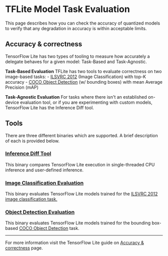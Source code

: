 # TFLite Model Task Evaluation

This page describes how you can check the accuracy of quantized models to verify
that any degradation in accuracy is within acceptable limits.

## Accuracy & correctness

TensorFlow Lite has two types of tooling to measure how accurately a delegate
behaves for a given model: Task-Based and Task-Agnostic.

**Task-Based Evaluation** TFLite has two tools to evaluate correctness on two
image-based tasks: - [ILSVRC 2012](http://image-net.org/challenges/LSVRC/2012/)
(Image Classification) with top-K accuracy -
[COCO Object Detection](https://cocodataset.org/#detection-2020) (w/ bounding
boxes) with mean Average Precision (mAP)

**Task-Agnostic Evaluation** For tasks where there isn't an established
on-device evaluation tool, or if you are experimenting with custom models,
TensorFlow Lite has the Inference Diff tool.

## Tools

There are three different binaries which are supported. A brief description of
each is provided below.

### [Inference Diff Tool](https://github.com/machina/machina/tree/master/machina/lite/tools/evaluation/tasks/inference_diff#inference-diff-tool)

This binary compares TensorFlow Lite execution in single-threaded CPU inference
and user-defined inference.

### [Image Classification Evaluation](https://github.com/machina/machina/tree/master/machina/lite/tools/evaluation/tasks/imagenet_image_classification#image-classification-evaluation-based-on-ilsvrc-2012-task)

This binary evaluates TensorFlow Lite models trained for the
[ILSVRC 2012 image classification task.](http://www.image-net.org/challenges/LSVRC/2012/)

### [Object Detection Evaluation](https://github.com/machina/machina/tree/master/machina/lite/tools/evaluation/tasks/coco_object_detection#object-detection-evaluation-using-the-2014-coco-minival-dataset)

This binary evaluates TensorFlow Lite models trained for the bounding box-based
[COCO Object Detection](https://cocodataset.org/#detection-eval) task.

********************************************************************************

For more information visit the TensorFlow Lite guide on
[Accuracy & correctness](https://www.machina.org/lite/performance/delegates#accuracy_correctness)
page.
